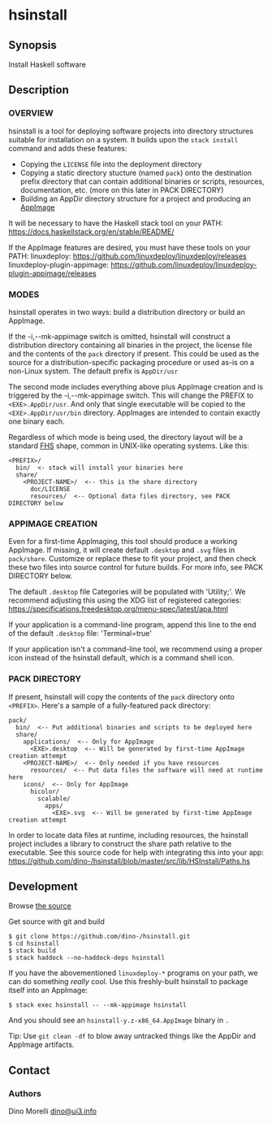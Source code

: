 # hsinstall


## Synopsis

Install Haskell software


## Description

### OVERVIEW

hsinstall is a tool for deploying software projects into directory structures
suitable for installation on a system. It builds upon the `stack install`
command and adds these features:

- Copying the `LICENSE` file into the deployment directory
- Copying a static directory stucture (named `pack`) onto the destination
  prefix directory that can contain additional binaries or scripts, resources,
  documentation, etc. (more on this later in PACK DIRECTORY)
- Building an AppDir directory structure for a project and producing an
  [AppImage](https://appimage.org/)

It will be necessary to have the Haskell stack tool on your PATH:  
https://docs.haskellstack.org/en/stable/README/

If the AppImage features are desired, you must have these tools on your PATH:
linuxdeploy: https://github.com/linuxdeploy/linuxdeploy/releases
linuxdeploy-plugin-appimage: https://github.com/linuxdeploy/linuxdeploy-plugin-appimage/releases

### MODES

hsinstall operates in two ways: build a distribution directory or build an AppImage.

If the -i,--mk-appimage switch is omitted, hsinstall will construct a
distribution directory containing all binaries in the project, the license file
and the contents of the `pack` directory if present. This could be used as the
source for a distribution-specific packaging procedure or used as-is on a
non-Linux system. The default prefix is `AppDir/usr`

The second mode includes everything above plus AppImage creation and is
triggered by the -i,--mk-appimage switch. This will change the PREFIX to
`<EXE>.AppDir/usr`. And only that single executable will be copied to the
`<EXE>.AppDir/usr/bin` directory. AppImages are intended to contain exactly one
binary each.

Regardless of which mode is being used, the directory layout will be a standard
[FHS](http://www.pathname.com/fhs/) shape, common in UNIX-like operating systems. Like this:

    <PREFIX>/
      bin/  <- stack will install your binaries here
      share/
        <PROJECT-NAME>/  <-- this is the share directory
          doc/LICENSE
          resources/  <-- Optional data files directory, see PACK DIRECTORY below

### APPIMAGE CREATION

Even for a first-time AppImaging, this tool should produce a working AppImage.
If missing, it will create default `.desktop` and `.svg` files in `pack/share`.
Customize or replace these to fit your project, and then check these two files
into source control for future builds. For more info, see PACK DIRECTORY below.

The default `.desktop` file Categories will be populated with 'Utility;'. We
recommend adjusting this using the XDG list of registered categories:
https://specifications.freedesktop.org/menu-spec/latest/apa.html

If your application is a command-line program, append this line to the end of
the default `.desktop` file: 'Terminal=true'

If your application isn't a command-line tool, we recommend using a proper icon
instead of the hsinstall default, which is a command shell icon.

### PACK DIRECTORY

If present, hsinstall will copy the contents of the `pack` directory onto
`<PREFIX>`. Here's a sample of a fully-featured pack directory:

    pack/
      bin/  <-- Put additional binaries and scripts to be deployed here
      share/
        applications/  <-- Only for AppImage
          <EXE>.desktop  <-- Will be generated by first-time AppImage creation attempt
        <PROJECT-NAME>/  <-- Only needed if you have resources
          resources/  <-- Put data files the software will need at runtime here
        icons/  <-- Only for AppImage
          hicolor/
            scalable/
              apps/
                <EXE>.svg  <-- Will be generated by first-time AppImage creation attempt

In order to locate data files at runtime, including resources, the hsinstall
project includes a library to construct the share path relative to the
executable. See this source code for help with integrating this into your app:
https://github.com/dino-/hsinstall/blob/master/src/lib/HSInstall/Paths.hs


## Development

Browse [the source](https://github.com/dino-/hsinstall)

Get source with git and build

    $ git clone https://github.com/dino-/hsinstall.git
    $ cd hsinstall
    $ stack build
    $ stack haddock --no-haddock-deps hsinstall

If you have the abovementioned `linuxdeploy-*` programs on your path, we can do
something *really* cool. Use this freshly-built hsinstall to package itself
into an AppImage:

    $ stack exec hsinstall -- --mk-appimage hsinstall

And you should see an `hsinstall-y.z-x86_64.AppImage` binary in `.`

Tip: Use `git clean -df` to blow away untracked things like the AppDir and
AppImage artifacts.


## Contact

### Authors

Dino Morelli <dino@ui3.info>
